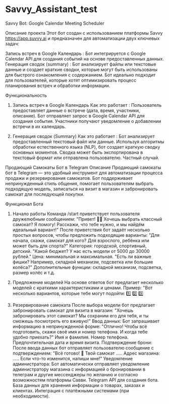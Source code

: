 # Savvy_Assistant_test
Savvy Bot: Google Calendar Meeting Scheduler

Описание проекта
Этот бот создан с использованием платформы Savvy https://app.suvvy.ai и предназначен для автоматизации двух ключевых задач:

Запись встреч в Google Календарь : Бот интегрируется с Google Calendar API для создания событий на основе предоставленных данных.
Генерация сводок (summary) : Бот анализирует файлы или текстовые данные и создает краткие сводки, которые могут быть использованы для быстрого ознакомления с содержанием.
Бот идеально подходит для пользователей, которые хотят оптимизировать процесс планирования встреч и обработки информации.

Функциональность
1. Запись встреч в Google Календарь
Как это работает :
Пользователь предоставляет данные о встрече (дата, время, участники, описание).
Бот отправляет запрос в Google Calendar API для создания события.
Участники получают уведомление о добавлении встречи в их календарь.

2. Генерация сводок (Summary)
Как это работает :
Бот анализирует предоставленный текстовый файл или данные.
Используя алгоритмы обработки естественного языка (NLP), бот создает краткую сводку основных моментов.
Сводка может быть экспортирована в текстовый формат или отправлена пользователю.
Частный случай.

Продающий Самокаты Бот в Telegram
Описание
Продающий самокаты бот в Telegram — это удобный инструмент для автоматизации процесса продажи и резервирования самокатов. Бот поддерживает непринужденный стиль общения, помогает пользователям выбрать подходящую модель, записаться на визит в магазин и забронировать самокат для последующей покупки.

Функционал Бота
1. Начало работы
Команда /start приветствует пользователя дружелюбным сообщением:
"Привет! 🚴‍♂️ Хочешь выбрать классный самокат? Я помогу! Расскажи, что тебе нужно, и мы найдём идеальный вариант!" 
После приветствия бот задаёт несколько простых вопросов, чтобы предложить подходящие варианты:
"Для начала, скажи, самокат для кого? Для взрослого, ребёнка или может быть для спорта?" 
Категория: городской, спортивный, детский.
"Какой бюджет? У нас есть модели от 5000 до 30000 рублей." 
Цена: минимальная и максимальная.
"Есть ли важные фишки? Например, складной механизм, подсветка или большие колёса?" 
Дополнительные функции: складной механизм, подсветка, размер колёс и т.д.
3. Предложение моделей
На основе ответов бот предлагает несколько моделей с краткими характеристиками и ценами.
Пример:
"Вот несколько вариантов, которые тебе могут подойти:
1️⃣ 
2️⃣ 
3️⃣ 

4. Резервирование самоката
После выбора модели бот предлагает забронировать самокат для визита в магазин:
"Хочешь забронировать этот самокат? Мы сохраним его для тебя, и ты сможешь посмотреть его вживую!" 
Ввод данных:
Бот запрашивает информацию в непринужденной форме:
"Отлично! Чтобы всё подготовить, скажи своё имя и номер телефона. И когда тебе удобно приехать?" 
Имя и фамилия.
Номер телефона.
Предпочтительная дата и время визита.
Подтверждение брони:
После ввода данных бот отправляет пользователю сообщение с подтверждением:
"Всё готово! 🎉 Твой самокат ..... Адрес магазина: ..... Если что-то изменится, напиши мне!" 
Уведомление администратора:
Бот автоматически отправляет уведомление администратору магазина с информацией о бронировании в телеграм и другие мессенджеры по желанию и согласно возможностям платформы Савви.
Telegram API для создания бота.
База данных для хранения информации о товарах, заказах и клиентах.
Интеграция с платёжными системами (при необходимости).
